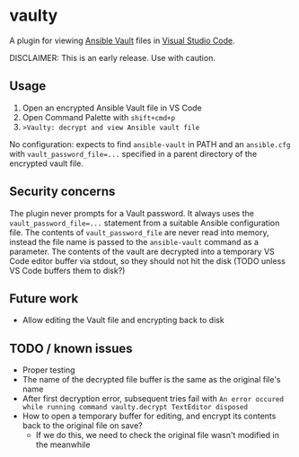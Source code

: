 # vaulty
A plugin for viewing [Ansible Vault](https://docs.ansible.com/ansible/playbooks_vault.html)
files in [Visual Studio Code](https://code.visualstudio.com/).

DISCLAIMER: This is an early release. Use with caution.

## Usage

1. Open an encrypted Ansible Vault file in VS Code
2. Open Command Palette with `shift+cmd+p`
3. `>Vaulty: decrypt and view Ansible vault file`

No configuration: expects to find `ansible-vault` in PATH and an `ansible.cfg` with `vault_password_file=...`
specified in a parent directory of the encrypted vault file.

## Security concerns

The plugin never prompts for a Vault password. It always uses the `vault_password_file=...` statement from a suitable Ansible configuration file. The contents of `vault_password_file` are never read into memory, instead the file name is passed to the `ansible-vault` command as a parameter. The contents of the vault are decrypted into a temporary VS Code editor buffer via stdout, so they should not hit the disk (TODO unless VS Code buffers them to disk?)

## Future work

- Allow editing the Vault file and encrypting back to disk

## TODO / known issues

- Proper testing
- The name of the decrypted file buffer is the same as the original file's name
- After first decryption error, subsequent tries fail with `An error occured while running command vaulty.decrypt TextEditor disposed`
- How to open a temporary buffer for editing, and encrypt its contents back to the original file on save?
  - If we do this, we need to check the original file wasn't modified in the meanwhile